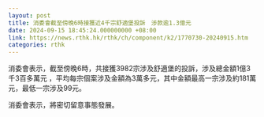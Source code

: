 ```yaml
---
layout: post
title: 消委會截至傍晚6時接獲近4千宗舒適堡投訴　涉款逾1.3億元
date: 2024-09-15 18:45:24.000000000 +08:00
link: https://news.rthk.hk/rthk/ch/component/k2/1770730-20240915.htm
categories: rthk
---
```


消委會表示，截至傍晚6時，共接獲3982宗涉及舒適堡的投訴，涉及總金額1億3千3百多萬元 ，平均每宗個案涉及金額為3萬多元，其中金額最高一宗涉及約181萬元，最低一宗涉及99元。

消委會表示，將密切留意事態發展。
